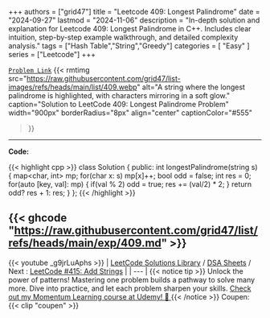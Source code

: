 
+++
authors = ["grid47"]
title = "Leetcode 409: Longest Palindrome"
date = "2024-09-27"
lastmod = "2024-11-06"
description = "In-depth solution and explanation for Leetcode 409: Longest Palindrome in C++. Includes clear intuition, step-by-step example walkthrough, and detailed complexity analysis."
tags = ["Hash Table","String","Greedy"]
categories = [
    "Easy"
]
series = ["Leetcode"]
+++



[`Problem Link`](https://leetcode.com/problems/longest-palindrome/description/)
{{< rmtimg 
    src="https://raw.githubusercontent.com/grid47/list-images/refs/heads/main/list/409.webp" 
    alt="A string where the longest palindrome is highlighted, with characters mirroring in a soft glow."
    caption="Solution to LeetCode 409: Longest Palindrome Problem"
    width="900px"
    borderRadius="8px"
    align="center" 
    captionColor="#555"
>}}
---
**Code:**

{{< highlight cpp >}}
class Solution {
public:
    int longestPalindrome(string s) {
        map<char, int> mp;
        for(char x: s)
            mp[x]++;
        bool odd = false;
        int res = 0;
        for(auto [key, val]: mp) {
            if(val % 2) odd = true;
            res += (val/2) * 2;
        }
        return odd? res + 1: res;
    }
};
{{< /highlight >}}

{{< ghcode "https://raw.githubusercontent.com/grid47/list/refs/heads/main/exp/409.md" >}}
---
{{< youtube _g9jrLuAphs >}}
| [LeetCode Solutions Library](https://grid47.xyz/leetcode/) / [DSA Sheets](https://grid47.xyz/sheets/) / Next : [LeetCode #415: Add Strings](https://grid47.xyz/posts/leetcode-415-add-strings-solution/) |
| --- |
{{< notice tip >}}
Unlock the power of patterns! Mastering one problem builds a pathway to solve many more. Dive into practice, and let each problem sharpen your skills. [Check out my Momentum Learning course at Udemy! 🚀 ](https://www.udemy.com/course/algorithms-and-data-structures-in-cpp/)
{{< /notice >}}
Coupen: {{< clip "coupen" >}}
